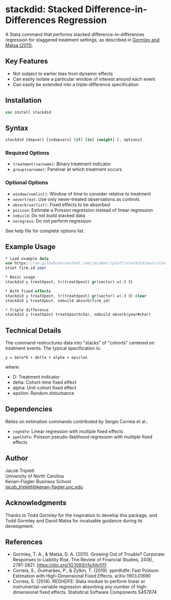 # stackdid: Stacked Difference-in-Differences Regression

A Stata command that performs stacked difference-in-differences regression for staggered treatment settings, as described in [Gormley and Matsa (2011)](https://doi.org/10.1093/rfs/hhr011).

## Key Features

- Not subject to earlier bias from dynamic effects
- Can easily isolate a particular window of interest around each event
- Can easily be extended into a triple-difference specification

## Installation

```stata
ssc install stackdid
```

## Syntax

```stata
stackdid [depvar] [indepvars] [if] [in] [weight] [, options]
```

### Required Options
- `treatment(varname)`: Binary treatment indicator
- `group(varname)`: Panelvar at which treatment occurs

### Optional Options
- `window(numlist)`: Window of time to consider relative to treatment
- `nevertreat`: Use only never-treated observations as controls
- `absorb(varlist)`: Fixed effects to be absorbed
- `poisson`: Estimate a Poisson regression instead of linear regression
- `nobuild`: Do not build stacked data
- `noregress`: Do not perform regression

See help file for complete options list.

## Example Usage

```stata
* Load example data
use https://raw.githubusercontent.com/jacobwtriplett/stackdid/main/stackdid_example
xtset firm_id year

* Basic usage
stackdid y treatXpost, tr(treatXpost) gr(sector) w(-3 3)

* With fixed effects
stackdid y treatXpost, tr(treatXpost) gr(sector) w(-3 3) clear
stackdid y treatXpost, nobuild absorb(firm_id)

* Triple difference
stackdid y treatXpost treatXpostXchar, nobuild absorb(year#char)
```

## Technical Details

The command restructures data into "stacks" of "cohorts" centered on treatment events. The typical specification is:

```
y = beta*D + delta + alpha + epsilon
```

where:
- D: Treatment indicator
- delta: Cohort-time fixed effect
- alpha: Unit-cohort fixed effect
- epsilon: Random disturbance

## Dependencies

Relies on estimation commands contributed by Sergio Correia et al.:
- `reghdfe`: Linear regression with multiple fixed effects
- `ppmlhdfe`: Poisson pseudo-likelihood regression with multiple fixed effects

## Author

Jacob Triplett  
University of North Carolina  
Kenan-Flagler Business School  
jacob_triplett@kenan-flagler.unc.edu

## Acknowledgments

Thanks to Todd Gormley for the inspiration to develop this package, and Todd Gormley and David Matsa for invaluable guidance during its development.

## References

- Gormley, T. A., & Matsa, D. A. (2011). Growing Out of Trouble? Corporate Responses to Liability Risk. The Review of Financial Studies, 24(8), 2781-2821. https://doi.org/10.1093/rfs/hhr011
- Correia, S., Guimarães, P., & Zylkin, T. (2019). ppmlhdfe: Fast Poisson Estimation with High-Dimensional Fixed Effects. arXiv:1903.01690
- Correia, S. (2014). REGHDFE: Stata module to perform linear or instrumental-variable regression absorbing any number of high-dimensional fixed effects. Statistical Software Components S457874
